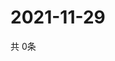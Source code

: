# 2021-11-29
  共 0条

  <!-- BEGIN -->
  <!-- 最后更新时间Mon Nov 29 2021 02:20:55 GMT+0000 (Coordinated Universal Time) -->
  
  <!-- END -->
  
  